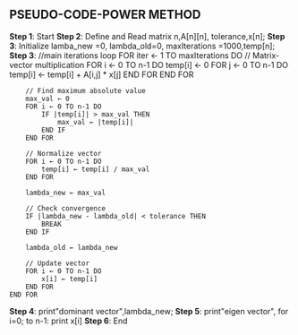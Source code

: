 ## PSEUDO-CODE-POWER METHOD
**Step 1**: Start
**Step 2**: Define and Read matrix  n,A[n][n], tolerance,x[n];
**Step 3**: Initialize lamba_new =0, lambda_old=0, maxIterations =1000,temp[n];
**Step 3**: //main iterations loop
           FOR iter ← 1 TO maxIterations DO
        // Matrix-vector multiplication
        FOR i ← 0 TO n-1 DO
            temp[i] ← 0
            FOR j ← 0 TO n-1 DO
                temp[i] ← temp[i] + A[i,j] * x[j]
            END FOR
        END FOR
        
        // Find maximum absolute value
        max_val ← 0
        FOR i ← 0 TO n-1 DO
            IF |temp[i]| > max_val THEN
                max_val ← |temp[i]|
            END IF
        END FOR
        
        // Normalize vector
        FOR i ← 0 TO n-1 DO
            temp[i] ← temp[i] / max_val
        END FOR
        
        lambda_new ← max_val
        
        // Check convergence
        IF |lambda_new - lambda_old| < tolerance THEN
            BREAK
        END IF
        
        lambda_old ← lambda_new
        
        // Update vector
        FOR i ← 0 TO n-1 DO
            x[i] ← temp[i]
        END FOR
    END FOR
**Step 4**: print"dominant vector",lambda_new;
**Step 5**: print"eigen vector",
        for i=0; to n-1:
             print x[i]
**Step 6**: End


